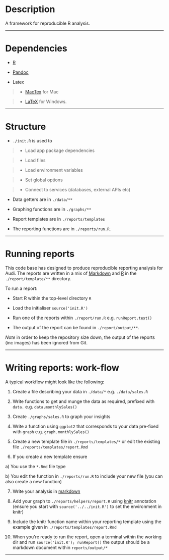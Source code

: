 # Description

A framework for reproducible R analysis.

***

# Dependencies

* [R](http://www.r-project.org/)

* [Pandoc](http://johnmacfarlane.net/pandoc/)

* Latex

> - [MacTex](http://www.tug.org/mactex/) for Mac

> - [LaTeX](http://www.latex-project.org/) for Windows.

***

# Structure

* `./init.R` is used to

> - Load app package dependencies

> - Load files

> - Load environment variables

> - Set global options

> - Connect to services (databases, external APIs etc)

* Data getters are in `./data/**`

* Graphing functions are in `./graphs/**`

* Report templates are in `./reports/templates`

* The reporting functions are in `./reports/run.R`.

***

# Running reports

This code base has designed to produce reproducible reporting analysis for Audi. The reports are written in a mix of [Markdown](http://commonmark.org/) and [R](http://www.r-project.org/) in the `./report/template/**` directory.

To run a report:

* Start R within the top-level directory `R`

* Load the initialiser `source('init.R')`

* Run one of the reports within `./report/run.R` e.g. `runReport.test()`

* The output of the report can be found in `./report/output/**`.

_Note_ in order to keep the repository size down, the output of the reports (inc images) has been ignored from Git.

***

# Writing reports: work-flow

A typical workflow might look like the following:

1. Create a file describing your data in `./data/*` e.g. `./data/sales.R`

2. Write functions to get and munge the data as required, prefixed with `data.` e.g. `data.monthlySales()`

3. Create `./graphs/sales.R` to graph your insights

4. Write a function using `ggplot2` that corresponds to your data pre-fixed with `graph` e.g. `graph.monthlySales()`

5. Create a new template file in `./reports/templates/*` or edit the existing file `./reports/templates/report.Rmd`

6. If you create a new template ensure

a) You use the `*.Rmd` file type

b) You edit the function in `./reports/run.R` to include your new file (you can also create a new function)

7. Write your analysis in [markdown](http://commonmark.org/)

8. Add your graph to `./reports/helpers/report.R` using [knitr](http://yihui.name/knitr/) annotation (ensure you start with `source('../../init.R')` to set the environment in knitr)

9. Include the knitr function name within your reporting template using the example given in `./reports/templates/report.Rmd`

10. When you're ready to run the report, open a terminal within the working dir and run `source('init.R'); runReport()` the output should be a markdown document within `reports/output/*`

***
